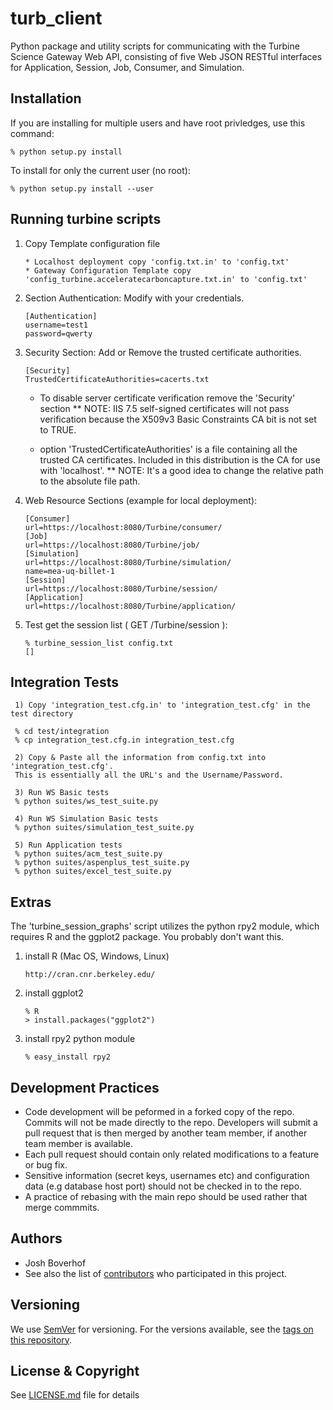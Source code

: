 # turb_client
Python package and utility scripts for communicating with the Turbine Science Gateway Web API, consisting of five Web JSON RESTful interfaces for Application, Session, Job, Consumer, and Simulation. 

## Installation

If you are installing for multiple users and have root privledges, use this command:

    % python setup.py install

To install for only the current user (no root):

    % python setup.py install --user


## Running turbine scripts

1.  Copy Template configuration file
    
        * Localhost deployment copy 'config.txt.in' to 'config.txt'
        * Gateway Configuration Template copy 'config_turbine.acceleratecarboncapture.txt.in' to 'config.txt'

2. Section Authentication:  Modify with your credentials.

       [Authentication]
       username=test1
       password=qwerty

3. Security Section:  Add or Remove the trusted certificate authorities.

       [Security]
       TrustedCertificateAuthorities=cacerts.txt 

     * To disable server certificate verification remove the 'Security' section
     ** NOTE: IIS 7.5 self-signed certificates will not pass verification because the X509v3 Basic Constraints CA bit is not set to TRUE.

     * option 'TrustedCertificateAuthorities' is a file containing all the trusted CA certificates.  Included in this distribution is the CA for use with 'localhost'.
     ** NOTE: It's a good idea to change the relative path to the absolute file path.

4.  Web Resource Sections (example for local deployment):

        [Consumer]
        url=https://localhost:8080/Turbine/consumer/
        [Job]
        url=https://localhost:8080/Turbine/job/
        [Simulation]
        url=https://localhost:8080/Turbine/simulation/
        name=mea-uq-billet-1
        [Session]
        url=https://localhost:8080/Turbine/session/
        [Application]
        url=https://localhost:8080/Turbine/application/
        
5.  Test get the session list ( GET /Turbine/session ):
     
        % turbine_session_list config.txt
        []


## Integration Tests

     1) Copy 'integration_test.cfg.in' to 'integration_test.cfg' in the test directory

     % cd test/integration
     % cp integration_test.cfg.in integration_test.cfg

     2) Copy & Paste all the information from config.txt into 'integration_test.cfg'.
     This is essentially all the URL's and the Username/Password.

     3) Run WS Basic tests 
     % python suites/ws_test_suite.py

     4) Run WS Simulation Basic tests 
     % python suites/simulation_test_suite.py 

     5) Run Application tests 
     % python suites/acm_test_suite.py
     % python suites/aspenplus_test_suite.py
     % python suites/excel_test_suite.py 
     
## Extras

The 'turbine_session_graphs' script utilizes the python rpy2 module, which requires R and the ggplot2 package.  You probably don't want this.

1.  install R (Mac OS, Windows, Linux)

        http://cran.cnr.berkeley.edu/

2. install ggplot2 
         
       % R
       > install.packages("ggplot2")

3. install rpy2 python module
    
       % easy_install rpy2

## Development Practices

* Code development will be peformed in a forked copy of the repo. Commits will not be 
  made directly to the repo. Developers will submit a pull request that is then merged
  by another team member, if another team member is available.
* Each pull request should contain only related modifications to a feature or bug fix.  
* Sensitive information (secret keys, usernames etc) and configuration data 
  (e.g database host port) should not be checked in to the repo.
* A practice of rebasing with the main repo should be used rather that merge commmits.

## Authors

* Josh Boverhof
* See also the list of [contributors](https://github.com/CCSI-Toolset/turb_client/contributors) who participated in this project.

## Versioning

We use [SemVer](http://semver.org/) for versioning. For the versions available, see the [tags on this repository](https://github.com/CCSI-Toolset/turb_client/tags). 

## License & Copyright

See [LICENSE.md](LICENSE.md) file for details
